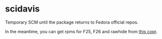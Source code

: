 # scidavis

Temporary SCM until the package returns to Fedora official repos.

In the meantime, you can get rpms for F25, F26 and rawhide from [this copr](https://copr.fedorainfracloud.org/coprs/alexpl/scidavis/).
